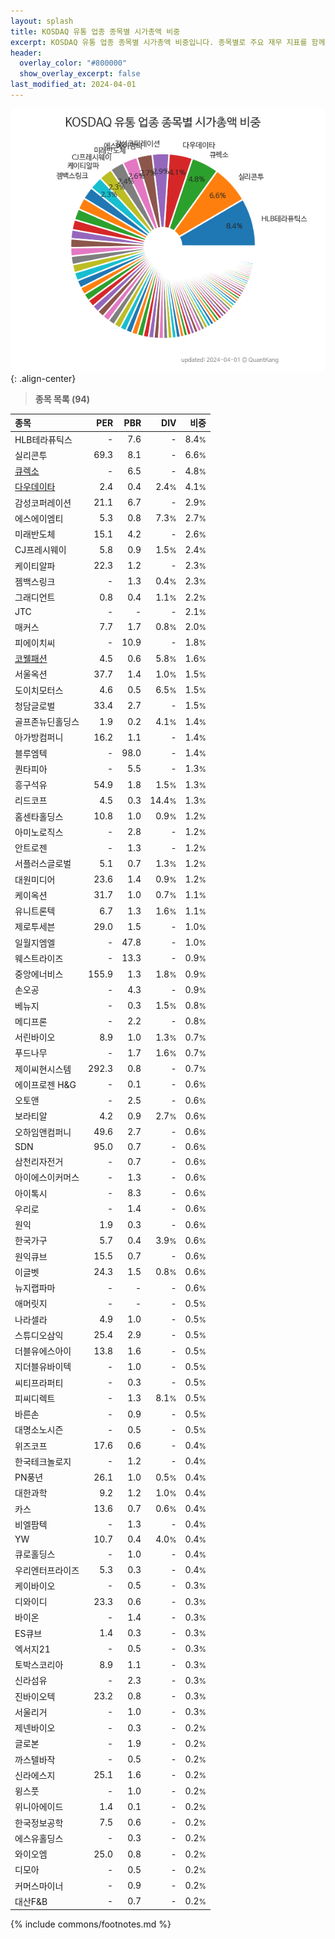 ```yaml
---
layout: splash
title: KOSDAQ 유통 업종 종목별 시가총액 비중
excerpt: KOSDAQ 유통 업종 종목별 시가총액 비중입니다. 종목별로 주요 재무 지표를 함께 표시합니다.
header:
  overlay_color: "#800000"
  show_overlay_excerpt: false
last_modified_at: 2024-04-01
---
```



![KOSDAQ 유통 업종 종목별 시가총액 비중](/stats/sector/images/kosdaq_업종_유통_종목.png){: .align-center}


> **종목 목록 (94)**<a id="list"></a>

| **종목** | **PER** | **PBR** | **DIV** | **비중** |
| :------- | ------: | ------: | ------: | -------: |
| HLB테라퓨틱스 | - | 7.6 | - | 8.4<small>%</small> |
| 실리콘투 | 69.3 | 8.1 | - | 6.6<small>%</small> |
| [큐렉소](/060280/) | - | 6.5 | - | 4.8<small>%</small> |
| [다우데이타](/032190/) | 2.4 | 0.4 | 2.4<small>%</small> | 4.1<small>%</small> |
| 감성코퍼레이션 | 21.1 | 6.7 | - | 2.9<small>%</small> |
| 에스에이엠티 | 5.3 | 0.8 | 7.3<small>%</small> | 2.7<small>%</small> |
| 미래반도체 | 15.1 | 4.2 | - | 2.6<small>%</small> |
| CJ프레시웨이 | 5.8 | 0.9 | 1.5<small>%</small> | 2.4<small>%</small> |
| 케이티알파 | 22.3 | 1.2 | - | 2.3<small>%</small> |
| 젬백스링크 | - | 1.3 | 0.4<small>%</small> | 2.3<small>%</small> |
| 그래디언트 | 0.8 | 0.4 | 1.1<small>%</small> | 2.2<small>%</small> |
| JTC | - | - | - | 2.1<small>%</small> |
| 매커스 | 7.7 | 1.7 | 0.8<small>%</small> | 2.0<small>%</small> |
| 피에이치씨 | - | 10.9 | - | 1.8<small>%</small> |
| [코웰패션](/033290/) | 4.5 | 0.6 | 5.8<small>%</small> | 1.6<small>%</small> |
| 서울옥션 | 37.7 | 1.4 | 1.0<small>%</small> | 1.5<small>%</small> |
| 도이치모터스 | 4.6 | 0.5 | 6.5<small>%</small> | 1.5<small>%</small> |
| 청담글로벌 | 33.4 | 2.7 | - | 1.5<small>%</small> |
| 골프존뉴딘홀딩스 | 1.9 | 0.2 | 4.1<small>%</small> | 1.4<small>%</small> |
| 아가방컴퍼니 | 16.2 | 1.1 | - | 1.4<small>%</small> |
| 블루엠텍 | - | 98.0 | - | 1.4<small>%</small> |
| 퀀타피아 | - | 5.5 | - | 1.3<small>%</small> |
| 흥구석유 | 54.9 | 1.8 | 1.5<small>%</small> | 1.3<small>%</small> |
| 리드코프 | 4.5 | 0.3 | 14.4<small>%</small> | 1.3<small>%</small> |
| 홈센타홀딩스 | 10.8 | 1.0 | 0.9<small>%</small> | 1.2<small>%</small> |
| 아미노로직스 | - | 2.8 | - | 1.2<small>%</small> |
| 안트로젠 | - | 1.3 | - | 1.2<small>%</small> |
| 서플러스글로벌 | 5.1 | 0.7 | 1.3<small>%</small> | 1.2<small>%</small> |
| 대원미디어 | 23.6 | 1.4 | 0.9<small>%</small> | 1.2<small>%</small> |
| 케이옥션 | 31.7 | 1.0 | 0.7<small>%</small> | 1.1<small>%</small> |
| 유니트론텍 | 6.7 | 1.3 | 1.6<small>%</small> | 1.1<small>%</small> |
| 제로투세븐 | 29.0 | 1.5 | - | 1.0<small>%</small> |
| 일월지엠엘 | - | 47.8 | - | 1.0<small>%</small> |
| 웨스트라이즈 | - | 13.3 | - | 0.9<small>%</small> |
| 중앙에너비스 | 155.9 | 1.3 | 1.8<small>%</small> | 0.9<small>%</small> |
| 손오공 | - | 4.3 | - | 0.9<small>%</small> |
| 베뉴지 | - | 0.3 | 1.5<small>%</small> | 0.8<small>%</small> |
| 메디프론 | - | 2.2 | - | 0.8<small>%</small> |
| 서린바이오 | 8.9 | 1.0 | 1.3<small>%</small> | 0.7<small>%</small> |
| 푸드나무 | - | 1.7 | 1.6<small>%</small> | 0.7<small>%</small> |
| 제이씨현시스템 | 292.3 | 0.8 | - | 0.7<small>%</small> |
| 에이프로젠 H&G | - | 0.1 | - | 0.6<small>%</small> |
| 오토앤 | - | 2.5 | - | 0.6<small>%</small> |
| 보라티알 | 4.2 | 0.9 | 2.7<small>%</small> | 0.6<small>%</small> |
| 오하임앤컴퍼니 | 49.6 | 2.7 | - | 0.6<small>%</small> |
| SDN | 95.0 | 0.7 | - | 0.6<small>%</small> |
| 삼천리자전거 | - | 0.7 | - | 0.6<small>%</small> |
| 아이에스이커머스 | - | 1.3 | - | 0.6<small>%</small> |
| 아이톡시 | - | 8.3 | - | 0.6<small>%</small> |
| 우리로 | - | 1.4 | - | 0.6<small>%</small> |
| 원익 | 1.9 | 0.3 | - | 0.6<small>%</small> |
| 한국가구 | 5.7 | 0.4 | 3.9<small>%</small> | 0.6<small>%</small> |
| 원익큐브 | 15.5 | 0.7 | - | 0.6<small>%</small> |
| 이글벳 | 24.3 | 1.5 | 0.8<small>%</small> | 0.6<small>%</small> |
| 뉴지랩파마 | - | - | - | 0.6<small>%</small> |
| 애머릿지 | - | - | - | 0.5<small>%</small> |
| 나라셀라 | 4.9 | 1.0 | - | 0.5<small>%</small> |
| 스튜디오삼익 | 25.4 | 2.9 | - | 0.5<small>%</small> |
| 더블유에스아이 | 13.8 | 1.6 | - | 0.5<small>%</small> |
| 지더블유바이텍 | - | 1.0 | - | 0.5<small>%</small> |
| 씨티프라퍼티 | - | 0.3 | - | 0.5<small>%</small> |
| 피씨디렉트 | - | 1.3 | 8.1<small>%</small> | 0.5<small>%</small> |
| 바른손 | - | 0.9 | - | 0.5<small>%</small> |
| 대명소노시즌 | - | 0.5 | - | 0.5<small>%</small> |
| 위즈코프 | 17.6 | 0.6 | - | 0.4<small>%</small> |
| 한국테크놀로지 | - | 1.2 | - | 0.4<small>%</small> |
| PN풍년 | 26.1 | 1.0 | 0.5<small>%</small> | 0.4<small>%</small> |
| 대한과학 | 9.2 | 1.2 | 1.0<small>%</small> | 0.4<small>%</small> |
| 카스 | 13.6 | 0.7 | 0.6<small>%</small> | 0.4<small>%</small> |
| 비엘팜텍 | - | 1.3 | - | 0.4<small>%</small> |
| YW | 10.7 | 0.4 | 4.0<small>%</small> | 0.4<small>%</small> |
| 큐로홀딩스 | - | 1.0 | - | 0.4<small>%</small> |
| 우리엔터프라이즈 | 5.3 | 0.3 | - | 0.4<small>%</small> |
| 케이바이오 | - | 0.5 | - | 0.3<small>%</small> |
| 디와이디 | 23.3 | 0.6 | - | 0.3<small>%</small> |
| 바이온 | - | 1.4 | - | 0.3<small>%</small> |
| ES큐브 | 1.4 | 0.3 | - | 0.3<small>%</small> |
| 엑서지21 | - | 0.5 | - | 0.3<small>%</small> |
| 토박스코리아 | 8.9 | 1.1 | - | 0.3<small>%</small> |
| 신라섬유 | - | 2.3 | - | 0.3<small>%</small> |
| 진바이오텍 | 23.2 | 0.8 | - | 0.3<small>%</small> |
| 서울리거 | - | 1.0 | - | 0.3<small>%</small> |
| 제넨바이오 | - | 0.3 | - | 0.2<small>%</small> |
| 글로본 | - | 1.9 | - | 0.2<small>%</small> |
| 까스텔바작 | - | 0.5 | - | 0.2<small>%</small> |
| 신라에스지 | 25.1 | 1.6 | - | 0.2<small>%</small> |
| 윙스풋 | - | 1.0 | - | 0.2<small>%</small> |
| 위니아에이드 | 1.4 | 0.1 | - | 0.2<small>%</small> |
| 한국정보공학 | 7.5 | 0.6 | - | 0.2<small>%</small> |
| 에스유홀딩스 | - | 0.3 | - | 0.2<small>%</small> |
| 와이오엠 | 25.0 | 0.8 | - | 0.2<small>%</small> |
| 디모아 | - | 0.5 | - | 0.2<small>%</small> |
| 커머스마이너 | - | 0.9 | - | 0.2<small>%</small> |
| 대산F&B | - | 0.7 | - | 0.2<small>%</small> |

{% include commons/footnotes.md %}
